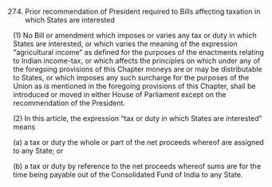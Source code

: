 274. Prior recommendation of President required to Bills affecting taxation in which States are interested

(1) No Bill or amendment which imposes or varies any tax or duty in which States are interested, or which varies the meaning of the expression “agricultural income” as defined for the purposes of the enactments relating to Indian income-tax, or which affects the principles on which under any of the foregoing provisions of this Chapter moneys are or may be distributable to States, or which imposes any such surcharge for the purposes of the Union as is mentioned in the foregoing provisions of this Chapter, shall be introduced or moved in either House of Parliament except on the recommendation of the President.

(2) In this article, the expression “tax or duty in which States are interested” means

(a) a tax or duty the whole or part of the net proceeds whereof are assigned to any State; or

(b) a tax or duty by reference to the net proceeds whereof sums are for the time being payable out of the Consolidated Fund of India to any State.

